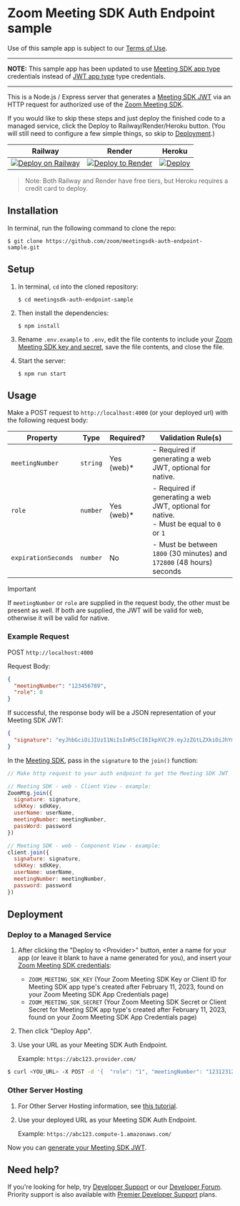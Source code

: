 # Zoom Meeting SDK Auth Endpoint sample

Use of this sample app is subject to our [Terms of Use](https://explore.zoom.us/en/legal/zoom-api-license-and-tou/).

---

**NOTE:** This sample app has been updated to use [Meeting SDK app type](https://developers.zoom.us/docs/meeting-sdk/create/) credentials instead of [JWT app type](https://developers.zoom.us/docs/internal-apps/jwt/) type credentials.

---

This is a Node.js / Express server that generates a [Meeting SDK JWT](https://developers.zoom.us/docs/meeting-sdk/auth/#generate-a-meeting-sdk-jwt) via an HTTP request for authorized use of the [Zoom Meeting SDK](https://developers.zoom.us/docs/meeting-sdk/).

If you would like to skip these steps and just deploy the finished code to a managed service, click the Deploy to Railway/Render/Heroku button. (You will still need to configure a few simple things, so skip to [Deployment](#deployment).)

| Railway | Render | Heroku |
|:-:|:-:|:-:|
| [![Deploy on Railway](https://railway.app/button.svg)](https://railway.app/template/JsX6Pk?referralCode=HTPdHX) | [![Deploy to Render](https://render.com/images/deploy-to-render-button.svg)](https://render.com/deploy?repo=https://github.com/zoom/meetingsdk-auth-endpoint-sample) | [![Deploy](https://www.herokucdn.com/deploy/button.svg)](https://heroku.com/deploy?template=https://github.com/zoom/meetingsdk-auth-endpoint-sample) | 

> Note: Both Railway and Render have free tiers, but Heroku requires a credit card to deploy.

## Installation

In terminal, run the following command to clone the repo:

`$ git clone https://github.com/zoom/meetingsdk-auth-endpoint-sample.git`

## Setup

1. In terminal, `cd` into the cloned repository:

   `$ cd meetingsdk-auth-endpoint-sample`

1. Then install the dependencies:

   `$ npm install`

2. Rename `.env.example` to `.env`, edit the file contents to include your [Zoom Meeting SDK key and secret](https://developers.zoom.us/docs/meeting-sdk/developer-accounts/), save the file contents, and close the file.

3. Start the server:

   `$ npm run start`

## Usage

Make a POST request to `http://localhost:4000` (or your deployed url) with the following request body:

| Property            | Type     | Required?  | Validation Rule(s)                                                                          |
| ------------------- | -------- | ---------- | ------------------------------------------------------------------------------------------- |
| `meetingNumber`     | `string` | Yes (web)* | - Required if generating a web JWT, optional for native.                                    |
| `role`              | `number` | Yes (web)* | - Required if generating a web JWT, optional for native. <br> - Must be equal to `0` or `1` |
| `expirationSeconds` | `number` | No         | - Must be between `1800` (30 minutes) and `172800` (48 hours) seconds                       |

> [!IMPORTANT]
> If `meetingNumber` or `role` are supplied in the request body, the other must be present as well. If both are supplied, the JWT will be valid for web, otherwise it will be valid for native.

### Example Request

POST `http://localhost:4000`

Request Body:

```json
{
  "meetingNumber": "123456789",
  "role": 0
}
```

If successful, the response body will be a JSON representation of your Meeting SDK JWT:

```json
{
  "signature": "eyJhbGciOiJIUzI1NiIsInR5cCI6IkpXVCJ9.eyJzZGtLZXkiOiJhYmMxMjMiLCJtbiI6IjEyMzQ1Njc4OSIsInJvbGUiOjAsImlhdCI6MTY0NjkzNzU1MywiZXhwIjoxNjQ2OTQ0NzUzLCJhcHBLZXkiOiJhYmMxMjMiLCJ0b2tlbkV4cCI6MTY0Njk0NDc1M30.UcWxbWY-y22wFarBBc9i3lGQuZAsuUpl8GRR8wUah2M"
}
```

In the [Meeting SDK](https://developers.zoom.us/docs/meeting-sdk/auth/#join-meetings-and-webinars-with-the-meeting-sdk-jwt), pass in the `signature` to the `join()` function:

```js
// Make http request to your auth endpoint to get the Meeting SDK JWT

// Meeting SDK - web - Client View - example:
ZoomMtg.join({
  signature: signature,
  sdkKey: sdkKey,
  userName: userName,
  meetingNumber: meetingNumber,
  passWord: password
})

// Meeting SDK - web - Component View - example:
client.join({
  signature: signature,
  sdkKey: sdkKey,
  userName: userName,
  meetingNumber: meetingNumber,
  password: password
})
```

## Deployment

### Deploy to a Managed Service

1. After clicking the "Deploy to <Provider\>" button, enter a name for your app (or leave it blank to have a name generated for you), and insert your [Zoom Meeting SDK credentials](https://developers.zoom.us/docs/meeting-sdk/developer-accounts/#get-meeting-sdk-credentials):

   - `ZOOM_MEETING_SDK_KEY` (Your Zoom Meeting SDK Key or Client ID for Meeting SDK app type's created after February 11, 2023, found on your Zoom Meeting SDK App Credentials page)
   - `ZOOM_MEETING_SDK_SECRET` (Your Zoom Meeting SDK Secret or Client Secret for Meeting SDK app type's created after February 11, 2023, found on your Zoom Meeting SDK App Credentials page)

1. Then click "Deploy App".

1. Use your URL as your Meeting SDK Auth Endpoint.

   Example: `https://abc123.provider.com/`

```bash
$ curl <YOU_URL> -X POST -d '{  "role": "1", "meetingNumber": "123123123"}' -H "Content-Type: application/json"
```
<!-- ### Heroku (CLI)

1. If you cloned this repo, you may use the [Heroku CLI](https://devcenter.heroku.com/articles/heroku-cli) to deploy your server. Remember to [set your config vars (envoirnment variables)](https://devcenter.heroku.com/articles/config-vars).

1. Use your Heroku URL as your Meeting SDK Auth Endpoint.

   Example: `https://abc123.herokuapp.com/` -->

### Other Server Hosting

1. For Other Server Hosting information, see [this tutorial](https://developer.mozilla.org/en-US/docs/Learn/Server-side/Express_Nodejs/deployment#choosing_a_hosting_provider).

1. Use your deployed URL as your Meeting SDK Auth Endpoint.

   Example: `https://abc123.compute-1.amazonaws.com/`

Now you can [generate your Meeting SDK JWT](#usage).

## Need help?

If you're looking for help, try [Developer Support](https://devsupport.zoom.us) or our [Developer Forum](https://devforum.zoom.us). Priority support is also available with [Premier Developer Support](https://explore.zoom.us/docs/en-us/developer-support-plans.html) plans.
